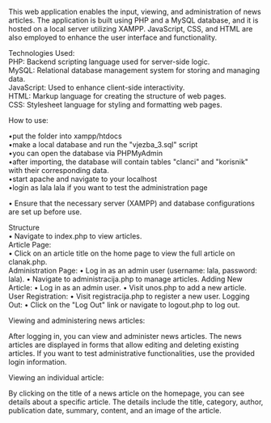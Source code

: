 This web application enables the input, viewing, and administration of news articles. The application is built using PHP and a MySQL database, and it is hosted on a local server utilizing XAMPP. JavaScript, CSS, and HTML are also employed to enhance the user interface and functionality.  

Technologies Used:  
PHP: Backend scripting language used for server-side logic.  
MySQL: Relational database management system for storing and managing data.  
JavaScript: Used to enhance client-side interactivity.  
HTML: Markup language for creating the structure of web pages.  
CSS: Stylesheet language for styling and formatting web pages.  
  
How to use:  
  
•put the folder into xampp/htdocs  
•make a local database and run the "vjezba_3.sql" script  
•you can open the database via PHPMyAdmin  
•after importing, the database will contain tables "clanci" and "korisnik" with their corresponding data.  
•start apache and navigate to your localhost  
•login as lala lala if you want to test the administration page  
  
•	Ensure that the necessary server (XAMPP) and database configurations are set up before use.  
  
Structure  
•	Navigate to index.php to view articles.  
Article Page:  
•	Click on an article title on the home page to view the full article on clanak.php.  
Administration Page:
•	Log in as an admin user (username: lala, password: lala).
•	Navigate to administracija.php to manage articles.
Adding New Article:
•	Log in as an admin user.
•	Visit unos.php to add a new article.
User Registration:
•	Visit registracija.php to register a new user.
Logging Out:
•	Click on the "Log Out" link or navigate to logout.php to log out.


Viewing and administering news articles:

After logging in, you can view and administer news articles.
The news articles are displayed in forms that allow editing and deleting existing articles.
If you want to test administrative functionalities, use the provided login information.

Viewing an individual article:

By clicking on the title of a news article on the homepage, you can see details about a specific article.
The details include the title, category, author, publication date, summary, content, and an image of the article.

